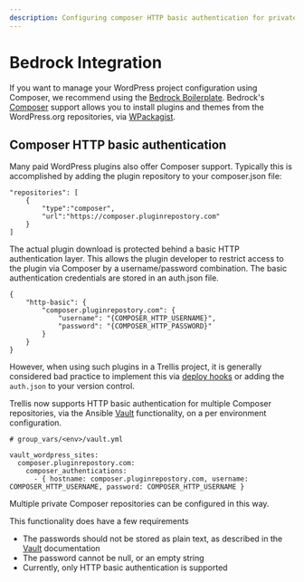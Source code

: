 ```yaml
---
description: Configuring composer HTTP basic authentication for private packages.
---
```


# Bedrock Integration

If you want to manage your WordPress project configuration using Composer, we recommend using the [Bedrock Boilerplate](https://roots.io/docs/bedrock/master/installation/). Bedrock's [Composer](https://roots.io/docs/bedrock/master/composer/) support allows you to install plugins and themes from the WordPress.org repositories, via [WPackagist](https://wpackagist.org/).

## Composer HTTP basic authentication

Many paid WordPress plugins also offer Composer support. Typically this is accomplished by adding the plugin repository to your composer.json file:

```
"repositories": [
    {
        "type":"composer",
        "url":"https://composer.pluginrepostory.com"
    }
]
```

The actual plugin download is protected behind a basic HTTP authentication layer. This allows the plugin developer to restrict access to the plugin via Composer by a username/password combination. The basic authentication credentials are stored in an auth.json file. 

```
{
    "http-basic": {
        "composer.pluginrepostory.com": {
            "username": "{COMPOSER_HTTP_USERNAME}",
            "password": "{COMPOSER_HTTP_PASSWORD}"
        }
    }
}
```

However, when using such plugins in a Trellis project, it is generally considered bad practice to implement this via [deploy hooks](https://discourse.roots.io/t/interactive-console-authentication-for-3rd-party-repository-on-deploy/8592/2) or adding the `auth.json` to your version control.

Trellis now supports HTTP basic authentication for multiple Composer repositories, via the Ansible [Vault](https://roots.io/docs/trellis/master/vault/#steps-to-enable-ansible-vault) functionality, on a per environment configuration.

```
# group_vars/<env>/vault.yml

vault_wordpress_sites:
  composer.pluginrepostory.com:
    composer_authentications:
      - { hostname: composer.pluginrepostory.com, username: COMPOSER_HTTP_USERNAME, password: COMPOSER_HTTP_USERNAME }

```

Multiple private Composer repositories can be configured in this way.

This functionality does have a few requirements

 - The passwords should not be stored as plain text, as described in the [Vault](https://roots.io/docs/trellis/master/vault/) documentation
 - The password cannot be null, or an empty string
 - Currently, only HTTP basic authentication is supported



